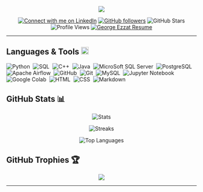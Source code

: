 <p align="center">
    <img src="https://readme-typing-svg.herokuapp.com/?font=Ubuntu&size=35&center=true&vCenter=true&color=bbcfe2&width=500&height=70&duration=3000&lines=Hi+There!+👋🏻;+I'm+George+Ezzat;"/>
</p>

<p align="center">
    <a href="https://www.linkedin.com/comm/mynetwork/discovery-see-all?usecase=PEOPLE_FOLLOWS&followMember=george-ezat" target="_blank">
        <img alt="Connect with me on LinkedIn" title="Follow me on LinkedIn" src="https://custom-icon-badges.demolab.com/badge/LinkedIn-Follow-blue?color=1f7daf&cache_buster=2&labelColor=0e76a8&style=flat&logo=linkedin-s&label=&logoColor=white"/></a>
    <a href="https://github.com/george-ezat">
        <img alt="GitHub followers" title="Follow me on GitHub" src="https://img.shields.io/github/followers/george-ezat?label=Follow&style=flat&logo=github&color=236ad3&cache_buster=2&labelColor=1155ba"/></a>
    <img alt="GitHub Stars" title="Total stars on GitHub" src="https://custom-icon-badges.demolab.com/github/stars/george-ezat?logo=star&label=Stars&style=flat&color=55960c&cache_buster=2&labelColor=488207&logoColor=White"/>
    <img alt="Profile Views" src="https://komarev.com/ghpvc/?username=george-ezat&abbreviated=t&style=flat&label=Views">
    <a href="https://drive.google.com/file/d/1Qz0olkDeOcsYJa4Rn1-jy1XgNSvPmC2r/view" target="_blank">
        <img alt="George Ezzat Resume" src="https://custom-icon-badges.demolab.com/badge/Resume-white?logo=resume-ge&color=394867&cache_buster=2&labelColor=394867&style=flat&logoColor=white">
    </a>
</p>

---

## **Languages & Tools** <img src="https://media2.giphy.com/media/QssGEmpkyEOhBCb7e1/giphy.gif?cid=ecf05e47a0n3gi1bfqntqmob8g9aid1oyj2wr3ds3mg700bl&rid=giphy.gif" width ="20">


![Python](https://custom-icon-badges.demolab.com/badge/-Python-05122A?logo=python-ge&style=flat)&nbsp;
![SQL](https://custom-icon-badges.demolab.com/badge/-SQL-05122A?logo=sql-ge&style=flat)&nbsp;
![C++](https://custom-icon-badges.demolab.com/badge/-C++-05122A?logo=cpp-ge&style=flat)&nbsp;
![Java](https://custom-icon-badges.demolab.com/badge/-Java-05122A?logo=java-ge&style=flat)&nbsp;
![MicroSoft SQL Server](https://custom-icon-badges.demolab.com/badge/-MSSQL-05122A?logo=mssql-ge&style=flat)&nbsp;
![PostgreSQL](https://custom-icon-badges.demolab.com/badge/-PostgreSQL-05122A?logo=postgres-ge&style=flat)&nbsp;
![Apache Airflow](https://custom-icon-badges.demolab.com/badge/-Apache%20Airflow-05122A?logo=airflow-ge&style=flat)&nbsp;
![GitHub](https://img.shields.io/badge/-GitHub-05122A?style=flat&logo=github)&nbsp;
![Git](https://img.shields.io/badge/-Git-05122A?style=flat&logo=git)&nbsp;
![MySQL](https://img.shields.io/badge/-MySQL-05122A?style=flat&logo=mysql&logoColor=4479A1)&nbsp;
![Jupyter Notebook](https://img.shields.io/badge/-Jupyter%20Notebook-05122A?style=flat&logo=jupyter)&nbsp;
![Google Colab](https://img.shields.io/badge/-Google%20Colab-05122A?style=flat&logo=google-colab&logoColor=F9AB00)&nbsp;
![HTML](https://img.shields.io/badge/-HTML-05122A?style=flat&logo=HTML5)&nbsp;
![CSS](https://img.shields.io/badge/-CSS-05122A?style=flat&logo=CSS&logoColor=1572B6)&nbsp;
![Markdown](https://img.shields.io/badge/-Markdown-05122A?style=flat&logo=markdown)&nbsp;


## **GitHub Stats 📊**

<div align='center'>

![Stats](https://github-readme-stats.vercel.app/api?username=george-ezat&theme=github_dark&cache_buster=2&hide_border=false&include_all_commits=false&count_private=true&show_icons=true&card_width=450&rank_icon=github&border_radius=10)

![Streaks](https://streak-stats.demolab.com/?user=george-ezat&theme=github_dark&cache_buster=2&hide_border=false&card_width=450&count_private=true&border_radius=10)

![Top Languages](https://github-readme-stats.vercel.app/api/top-langs/?username=george-ezat&theme=github_dark&cache_buster=2&hide_border=false&card_width=450&include_all_commits=true&count_private=true&border_radius=10&hide=Qmake)

</div>


## **GitHub Trophies 🏆**

<div align='center'>

![](https://github-profile-trophy.vercel.app/?username=george-ezat&theme=nord&no-frame=false&no-bg=t&margin-w=6&cache_buster=2&row=1&column=7)

</div>

---
